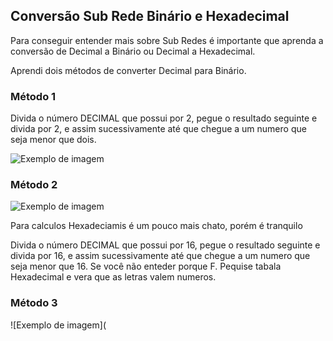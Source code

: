 ## Conversão Sub Rede Binário e Hexadecimal

Para conseguir entender mais sobre Sub Redes é importante que aprenda a conversão de Decimal a Binário ou Decimal a Hexadecimal.

Aprendi dois métodos de converter Decimal para Binário.

### Método 1

Divida o número DECIMAL que possui por 2, pegue o resultado seguinte e divida por 2, e assim sucessivamente até que chegue a um numero que seja menor que dois. 

![Exemplo de imagem](https://github.com/marcosamuelira/Estudos-Senca-Anota-es/blob/main/Redes/Teoria%20de%20Redes%20e%20Sub%20Redes/exemplo-1-convers%C3%A3o-BIN.png?raw=true)

### Método 2 

![Exemplo de imagem](https://github.com/marcosamuelira/Estudos-Senca-Anota-es/blob/main/Redes/Teoria%20de%20Redes%20e%20Sub%20Redes/exemplo-2-convers%C3%A3o-BIN.jpg)

Para calculos Hexadeciamis é um pouco mais chato, porém é tranquilo


Divida o número DECIMAL que possui por 16, pegue o resultado seguinte e divida por 16, e assim sucessivamente até que chegue a um numero que seja menor que 16. Se você não enteder porque F. Pequise tabala Hexadecimal e vera que as letras valem numeros. 

### Método 3 

![Exemplo de imagem](
